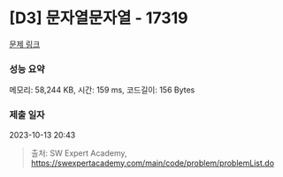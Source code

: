 # [D3] 문자열문자열 - 17319 

[문제 링크](https://swexpertacademy.com/main/code/problem/problemDetail.do?contestProbId=AYgEiwbKy48DFARP) 

### 성능 요약

메모리: 58,244 KB, 시간: 159 ms, 코드길이: 156 Bytes

### 제출 일자

2023-10-13 20:43



> 출처: SW Expert Academy, https://swexpertacademy.com/main/code/problem/problemList.do